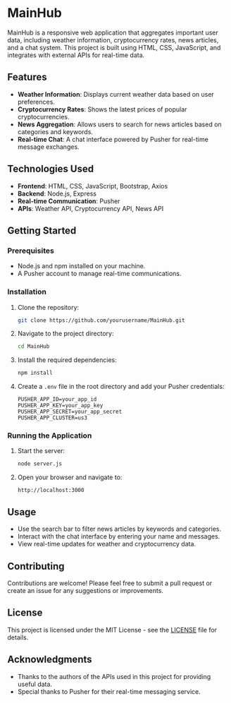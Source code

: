 # MainHub

MainHub is a responsive web application that aggregates important user data, including weather information, cryptocurrency rates, news articles, and a chat system. This project is built using HTML, CSS, JavaScript, and integrates with external APIs for real-time data.

## Features

- **Weather Information**: Displays current weather data based on user preferences.
- **Cryptocurrency Rates**: Shows the latest prices of popular cryptocurrencies.
- **News Aggregation**: Allows users to search for news articles based on categories and keywords.
- **Real-time Chat**: A chat interface powered by Pusher for real-time message exchanges.

## Technologies Used

- **Frontend**: HTML, CSS, JavaScript, Bootstrap, Axios
- **Backend**: Node.js, Express
- **Real-time Communication**: Pusher
- **APIs**: Weather API, Cryptocurrency API, News API

## Getting Started

### Prerequisites

- Node.js and npm installed on your machine.
- A Pusher account to manage real-time communications.

### Installation

1. Clone the repository:

   ```bash
   git clone https://github.com/yourusername/MainHub.git
   ```

2. Navigate to the project directory:

   ```bash
   cd MainHub
   ```

3. Install the required dependencies:

   ```bash
   npm install
   ```

4. Create a `.env` file in the root directory and add your Pusher credentials:

   ```env
   PUSHER_APP_ID=your_app_id
   PUSHER_APP_KEY=your_app_key
   PUSHER_APP_SECRET=your_app_secret
   PUSHER_APP_CLUSTER=us3
   ```

### Running the Application

1. Start the server:

   ```bash
   node server.js
   ```

2. Open your browser and navigate to:

   ```
   http://localhost:3000
   ```

## Usage

- Use the search bar to filter news articles by keywords and categories.
- Interact with the chat interface by entering your name and messages.
- View real-time updates for weather and cryptocurrency data.

## Contributing

Contributions are welcome! Please feel free to submit a pull request or create an issue for any suggestions or improvements.

## License

This project is licensed under the MIT License - see the [LICENSE](LICENSE) file for details.

## Acknowledgments

- Thanks to the authors of the APIs used in this project for providing useful data.
- Special thanks to Pusher for their real-time messaging service.
```